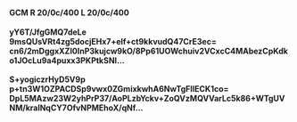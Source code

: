 #### GCM R 20/0c/400 L 20/0c/400
**yY6T/JfgGMQ7deLe**<br/>**9msQUsVRt4zg5docjEHx7+elf+ct9kkvudQ47CrE3ec=**<br/>**cn6/2mDggxXZI0InP3kujcw9kO/8Pp61UOWchuiv2VCxcC4MAbezCpKdko1JOcLu9a4puxx3PKPtkSNI...**<br/><br/>
**S+yogiczrHyD5V9p**<br/>**p+tn3W1OZPACDSp9vwx0ZGmixkwhA6NwTgFIlECK1co=**<br/>**DpL5MAzw23W2yhPrP37/AoPLzbYckv+ZoQVzMQVVarLc5k86+WTgUVNM/kralNqCY7OfvNPMEhoX/qNf...**